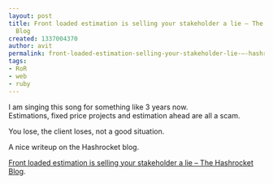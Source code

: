 ```yaml
---
layout: post
title: Front loaded estimation is selling your stakeholder a lie – The Hashrocket
  Blog
created: 1337004370
author: avit
permalink: front-loaded-estimation-selling-your-stakeholder-lie-–-hashrocket-blog
tags:
- RoR
- web
- ruby
---
```

<p>I am singing this song for something like 3 years now.<br />
Estimations, fixed price projects and estimation ahead are all a scam.</p>
<p>You lose, the client loses, not a good situation.</p>
<p>A nice writeup on the Hashrocket blog.</p>
<p><a href="http://blog.hashrocket.com/posts/front-loaded-estimation-is-selling-your-stakeholder-a-lie">Front loaded estimation is selling your stakeholder a lie – The Hashrocket Blog</a>.</p>
